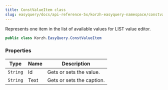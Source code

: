 ```yaml
---
title: ConstValueItem class
slug: easyquery/docs/api-reference-5x/korzh-easyquery-namespace/constvalueitem-class
---
```



Represents one item in the list of available values for LIST value editor.
```csharp
public class Korzh.EasyQuery.ConstValueItem

```

### Properties

| Type | Name | Description | 
| --- | --- | --- | 
| `String` | Id | Gets or sets the value. | 
| `String` | Text | Gets or sets the caption. |